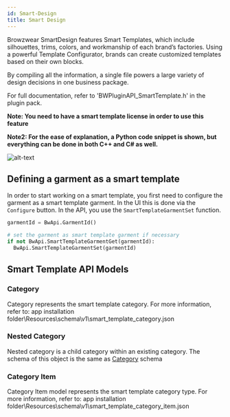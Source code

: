 ```yaml
---
id: Smart-Design
title: Smart Design
---
```


Browzwear SmartDesign features Smart Templates, which include silhouettes, trims, colors, and workmanship of each brand’s factories. 
Using a powerful Template Configurator, brands can create customized templates based on their own blocks.

By compiling all the information, a single file powers a large variety of design decisions in one business package.

For full documentation, refer to 'BWPluginAPI_SmartTemplate.h' in the plugin pack.

**Note: You need to have a smart template license in order to use this feature**

**Note2: For the ease of explanation, a Python code snippet is shown, but everything can be done in both C++ and C# as well.** 

![alt-text](./asset/smart-design.gif)


## Defining a garment as a smart template
In order to start working on a smart template, you first need to configure the garment as a smart template garment. In the UI this is done via the `Configure` button. In the API, you use the `SmartTemplateGarmentSet` function.

```python
garmentId = BwApi.GarmentId()

# set the garment as smart template garment if necessary
if not BwApi.SmartTemplateGarmentGet(garmentId):
  BwApi.SmartTemplateGarmentSet(garmentId)
```

## Smart Template API Models
### Category
Category represents the smart template category. For more information, refer to: app installation folder\Resources\schema\v1\smart_template_category.json

### Nested Category
Nested category is a child category within an existing category. The schema of this object is the same as [Category](#category) schema

### Category Item
Category Item model represents the smart template category type. For more information, refer to: app installation folder\Resources\schema\v1\smart_template_category_item.json
